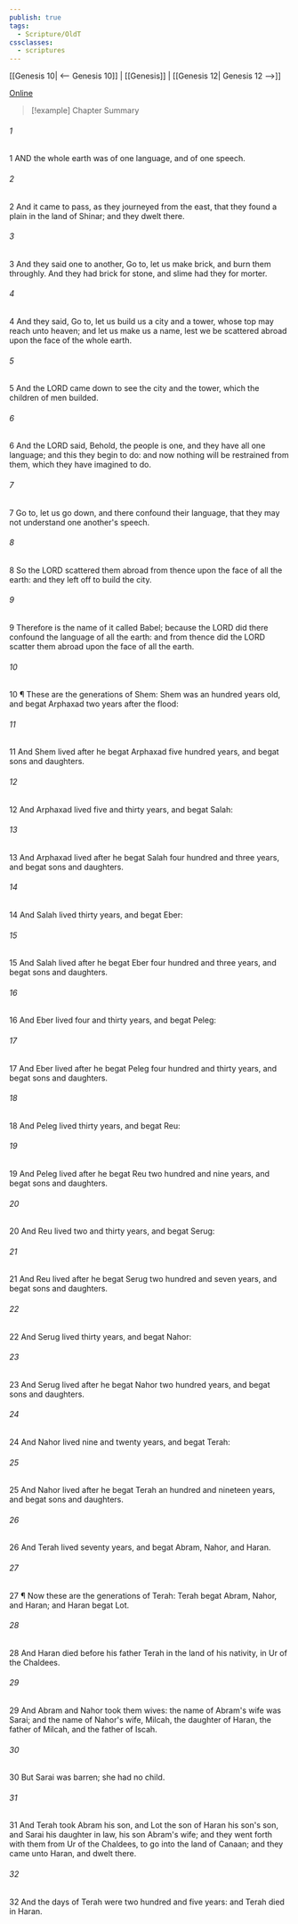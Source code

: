 ```yaml
---
publish: true
tags:
  - Scripture/OldT
cssclasses:
  - scriptures
---
```

[[Genesis 10| <-- Genesis 10]] | [[Genesis]] | [[Genesis 12| Genesis 12 -->]]

[Online](https://churchofjesuschrist.org/study/scriptures/ot/gen/11?lang=eng)

>[!example] Chapter Summary
>
###### 1
1 AND the whole earth was of one language, and of one speech.
###### 2
2 And it came to pass, as they journeyed from the east, that they found a plain in the land of Shinar; and they dwelt there.
###### 3
3 And they said one to another, Go to, let us make brick, and burn them throughly.  And they had brick for stone, and slime had they for morter.
###### 4
4 And they said, Go to, let us build us a city and a tower, whose top may reach unto heaven; and let us make us a name, lest we be scattered abroad upon the face of the whole earth.
###### 5
5 And the LORD came down to see the city and the tower, which the children of men builded.
###### 6
6 And the LORD said, Behold, the people is one, and they have all one language; and this they begin to do: and now nothing will be restrained from them, which they have imagined to do.
###### 7
7 Go to, let us go down, and there confound their language, that they may not understand one another's speech.
###### 8
8 So the LORD scattered them abroad from thence upon the face of all the earth: and they left off to build the city.
###### 9
9 Therefore is the name of it called Babel; because the LORD did there confound the language of all the earth: and from thence did the LORD scatter them abroad upon the face of all the earth.
###### 10
10 ¶ These are the generations of Shem: Shem was an hundred years old, and begat Arphaxad two years after the flood:
###### 11
11 And Shem lived after he begat Arphaxad five hundred years, and begat sons and daughters.
###### 12
12 And Arphaxad lived five and thirty years, and begat Salah:
###### 13
13 And Arphaxad lived after he begat Salah four hundred and three years, and begat sons and daughters.
###### 14
14 And Salah lived thirty years, and begat Eber:
###### 15
15 And Salah lived after he begat Eber four hundred and three years, and begat sons and daughters.
###### 16
16 And Eber lived four and thirty years, and begat Peleg:
###### 17
17 And Eber lived after he begat Peleg four hundred and thirty years, and begat sons and daughters.
###### 18
18 And Peleg lived thirty years, and begat Reu:
###### 19
19 And Peleg lived after he begat Reu two hundred and nine years, and begat sons and daughters.
###### 20
20 And Reu lived two and thirty years, and begat Serug:
###### 21
21 And Reu lived after he begat Serug two hundred and seven years, and begat sons and daughters.
###### 22
22 And Serug lived thirty years, and begat Nahor:
###### 23
23 And Serug lived after he begat Nahor two hundred years, and begat sons and daughters.
###### 24
24 And Nahor lived nine and twenty years, and begat Terah:
###### 25
25 And Nahor lived after he begat Terah an hundred and nineteen years, and begat sons and daughters.
###### 26
26 And Terah lived seventy years, and begat Abram, Nahor, and Haran.
###### 27
27 ¶ Now these are the generations of Terah: Terah begat Abram, Nahor, and Haran; and Haran begat Lot.
###### 28
28 And Haran died before his father Terah in the land of his nativity, in Ur of the Chaldees.
###### 29
29 And Abram and Nahor took them wives: the name of Abram's wife was Sarai; and the name of Nahor's wife, Milcah, the daughter of Haran, the father of Milcah, and the father of Iscah.
###### 30
30 But Sarai was barren; she had no child.
###### 31
31 And Terah took Abram his son, and Lot the son of Haran his son's son, and Sarai his daughter in law, his son Abram's wife; and they went forth with them from Ur of the Chaldees, to go into the land of Canaan; and they came unto Haran, and dwelt there.
###### 32
32 And the days of Terah were two hundred and five years: and Terah died in Haran.



